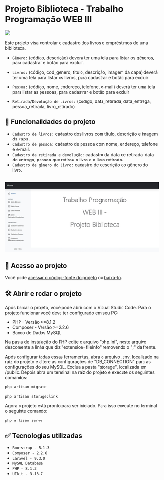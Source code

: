 # Projeto Biblioteca - Trabalho Programação WEB III
<p align="left">
    <img src="https://img.shields.io/badge/Status-Conclu%C3%ADdo-brightgreen?style=for-the-badge"/>
</p>

Este projeto visa controlar o cadastro dos livros e empréstimos de uma biblioteca.

* `Gênero:` (código, descrição) deverá ter uma tela para listar os gêneros, para cadastrar e botão para excluir.

* `Livros:` (código, cod_genero, titulo, descrição, imagem da capa) deverá ter uma tela para listar os livros, para cadastrar e botão para excluir

* `Pessoa:` (código, nome, endereço, telefone, e-mail) deverá ter uma tela para listar as pessoas, para cadastrar e botão para excluir

* `Retirada/Devolução de Livros:` (código, data_retirada, data_entrega, pessoa_retirada, livro_retirado)

## :hammer: Funcionalidades do projeto
- `Cadastro de livros:` cadastro dos livros com título, descrição e imagem da capa.
- `Cadastro de pessoa:` cadastro de pessoa com nome, endereço, telefone e e-mail.
- `Cadastro da retirada e devolução:` cadastro da data de retirada, data de entrega, pessoa que retirou o livro e o livro retirado.
- `Cadastro de gênero do livro:` cadastro de descrição do gênero do livro.

<br>
<img src="./public/img/screenshots/screenshot1_tela_inicial.jpg" alt="Screenshot tela inicial"/>

## :file_folder: Acesso ao projeto
Você pode [acessar o código-fonte do projeto](https://github.com/GabrielSchiavo/projeto-biblioteca) ou [baixá-lo](https://github.com/GabrielSchiavo/projeto-biblioteca/archive/refs/heads/main.zip).

## 	:hammer_and_wrench: Abrir e rodar o projeto
Após baixar o projeto, você pode abrir com o Visual Studio Code. Para o projeto funcionar você deve ter configurado em seu PC:

* PHP - Versão >=8.1.2
* Composer - Versão >=2.2.6
* Banco de Dados MySQL

Na pasta de instalação do PHP edite o arquivo "php.ini", neste arquivo descomente a linha que diz "extension=fileinfo" removendo o ";" da frente.

Após configurar todas essas ferramentas, abra o arquivo .env, localizado na raiz do projeto e altere as configurações de "DB_CONNECTION" para as configurações do seu MySQL. Exclua a pasta "storage", localizada em /public. Depois abra um terminal na raiz do projeto e execute os seguintes comandos:
```bash
php artisan migrate
```
```bash
php artisan storage:link
```

Agora o projeto está pronto para ser iniciado. Para isso execute no terminal o seguinte comando:
```bash
php artisan serve
```

## :white_check_mark: Tecnologias utilizadas
* `Bootstrap - 5.1.3`
* `Composer - 2.2.6`
* `Laravel - 9.3.0`
* `MySQL Database`
* `PHP - 8.1.3`
* `UIkit - 3.13.7`
